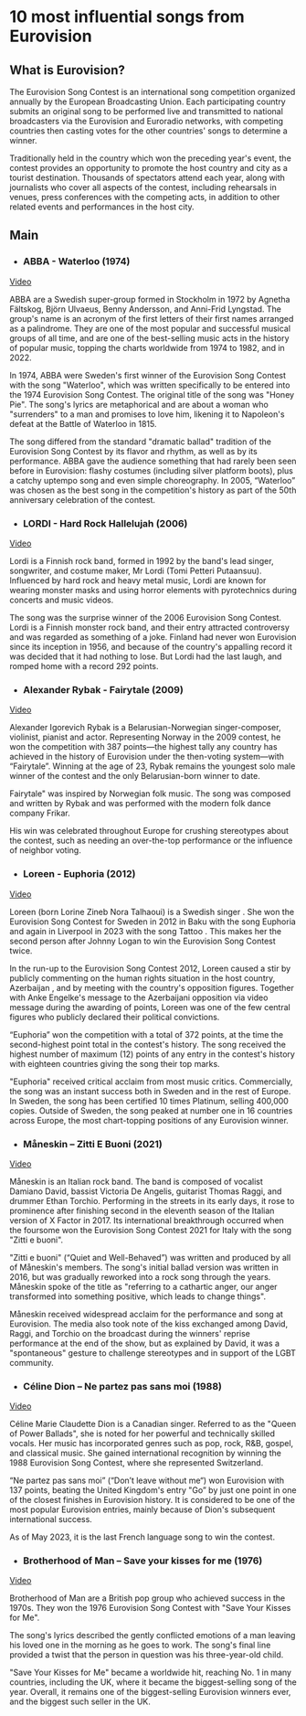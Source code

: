 
# 10 most influential songs from Eurovision

## What is Eurovision?

The Eurovision Song Contest is an international song competition organized annually by the European Broadcasting Union. Each participating country submits an original song to be performed live and transmitted to national broadcasters via the Eurovision and Euroradio networks, with competing countries then casting votes for the other countries' songs to determine a winner.

Traditionally held in the country which won the preceding year's event, the contest provides an opportunity to promote the host country and city as a tourist destination. Thousands of spectators attend each year, along with journalists who cover all aspects of the contest, including rehearsals in venues, press conferences with the competing acts, in addition to other related events and performances in the host city.

## Main

- ### ABBA - Waterloo (1974)

[Video](https://www.youtube.com/watch?v=k2IEcpmvG3g&ab_channel=Schlagerarkivet)

ABBA are a Swedish super-group formed in Stockholm in 1972 by Agnetha Fältskog, Björn Ulvaeus, Benny Andersson, and Anni-Frid Lyngstad. The group's name is an acronym of the first letters of their first names arranged as a palindrome. They are one of the most popular and successful musical groups of all time, and are one of the best-selling music acts in the history of popular music, topping the charts worldwide from 1974 to 1982, and in 2022.

In 1974, ABBA were Sweden's first winner of the Eurovision Song Contest with the song "Waterloo", which was written specifically to be entered into the 1974 Eurovision Song Contest. The original title of the song was "Honey Pie". The song's lyrics are metaphorical and are about a woman who "surrenders" to a man and promises to love him, likening it to Napoleon's defeat at the Battle of Waterloo in 1815.

The song differed from the standard "dramatic ballad" tradition of the Eurovision Song Contest by its flavor and rhythm, as well as by its performance. ABBA gave the audience something that had rarely been seen before in Eurovision: flashy costumes (including silver platform boots), plus a catchy uptempo song and even simple choreography. In 2005, “Waterloo” was chosen as the best song in the competition's history as part of the 50th anniversary celebration of the contest.

- ### LORDI - Hard Rock Hallelujah (2006)

[Video](https://www.youtube.com/watch?v=gAh9NRGNhUU&ab_channel=EurovisionSongContest)

Lordi is a Finnish rock band, formed in 1992 by the band's lead singer, songwriter, and costume maker, Mr Lordi (Tomi Petteri Putaansuu). Influenced by hard rock and heavy metal music, Lordi are known for wearing monster masks and using horror elements with pyrotechnics during concerts and music videos.

The song was the surprise winner of the 2006 Eurovision Song Contest. Lordi is a Finnish monster rock band, and their entry attracted controversy and was regarded as something of a joke. Finland had never won Eurovision since its inception in 1956, and because of the country's appalling record it was decided that it had nothing to lose. But Lordi had the last laugh, and romped home with a record 292 points.

- ### Alexander Rybak - Fairytale (2009)

[Video](https://www.youtube.com/watch?v=qGQqj6WY4IE&ab_channel=EurovisionSongContest)

Alexander Igorevich Rybak is a Belarusian-Norwegian singer-composer, violinist, pianist and actor. Representing Norway in the 2009 contest, he won the competition with 387 points—the highest tally any country has achieved in the history of Eurovision under the then-voting system—with “Fairytale”. Winning at the age of 23, Rybak remains the youngest solo male winner of the contest and the only Belarusian-born winner to date.

Fairytale" was inspired by Norwegian folk music. The song was composed and written by Rybak and was performed with the modern folk dance company Frikar.

His win was celebrated throughout Europe for crushing stereotypes about the contest, such as needing an over-the-top performance or the influence of neighbor voting.

- ### Loreen - Euphoria (2012)

[Video](https://www.youtube.com/watch?v=Pfo-8z86x80&ab_channel=EurovisionSongContest)

Loreen (born Lorine Zineb Nora Talhaoui) is a Swedish singer . She won the Eurovision Song Contest for Sweden in 2012 in Baku with the song Euphoria and again in Liverpool in 2023 with the song Tattoo . This makes her the second person after Johnny Logan to win the Eurovision Song Contest twice.

In the run-up to the Eurovision Song Contest 2012, Loreen caused a stir by publicly commenting on the human rights situation in the host country, Azerbaijan , and by meeting with the country's opposition figures. Together with Anke Engelke's message to the Azerbaijani opposition via video message during the awarding of points, Loreen was one of the few central figures who publicly declared their political convictions. 

“Euphoria” won the competition with a total of 372 points, at the time the second-highest point total in the contest's history. The song received the highest number of maximum (12) points of any entry in the contest's history with eighteen countries giving the song their top marks.

"Euphoria" received critical acclaim from most music critics. Commercially, the song was an instant success both in Sweden and in the rest of Europe. In Sweden, the song has been certified 10 times Platinum, selling 400,000 copies. Outside of Sweden, the song peaked at number one in 16 countries across Europe, the most chart-topping positions of any Eurovision winner.

- ### Måneskin – Zitti E Buoni (2021)

[Video](https://www.youtube.com/watch?v=RVH5dn1cxAQ&ab_channel=EurovisionSongContest)

Måneskin is an Italian rock band. The band is composed of vocalist Damiano David, bassist Victoria De Angelis, guitarist Thomas Raggi, and drummer Ethan Torchio. Performing in the streets in its early days, it rose to prominence after finishing second in the eleventh season of the Italian version of X Factor in 2017. Its international breakthrough occurred when the foursome won the Eurovision Song Contest 2021 for Italy with the song "Zitti e buoni".

"Zitti e buoni" (“Quiet and Well-Behaved”) was written and produced by all of Måneskin's members. The song's initial ballad version was written in 2016, but was gradually reworked into a rock song through the years. Måneskin spoke of the title as "referring to a cathartic anger, our anger transformed into something positive, which leads to change things".

Måneskin received widespread acclaim for the performance and song at Eurovision. The media also took note of the kiss exchanged among David, Raggi, and Torchio on the broadcast during the winners' reprise performance at the end of the show, but as explained by David, it was a "spontaneous" gesture to challenge stereotypes and in support of the LGBT community.

- ### Céline Dion – Ne partez pas sans moi (1988)

[Video](https://www.youtube.com/watch?v=8pEYw8PcBas&ab_channel=juan8969)

Céline Marie Claudette Dion is a Canadian singer. Referred to as the "Queen of Power Ballads", she is noted for her powerful and technically skilled vocals. Her music has incorporated genres such as pop, rock, R&B, gospel, and classical music. She gained international recognition by winning the 1988 Eurovision Song Contest, where she represented Switzerland.

“Ne partez pas sans moi” (“Don’t leave without me“) won Eurovision with 137 points, beating the United Kingdom's entry "Go” by just one point in one of the closest finishes in Eurovision history. It is considered to be one of the most popular Eurovision entries, mainly because of Dion's subsequent international success.

As of May 2023, it is the last French language song to win the contest.

- ### Brotherhood of Man – Save your kisses for me (1976)

[Video](https://www.youtube.com/watch?v=mWsKmx7uUbk&ab_channel=EurovisionGOLD)

Brotherhood of Man are a British pop group who achieved success in the 1970s. They won the 1976 Eurovision Song Contest with "Save Your Kisses for Me".

The song's lyrics described the gently conflicted emotions of a man leaving his loved one in the morning as he goes to work. The song's final line provided a twist that the person in question was his three-year-old child.

"Save Your Kisses for Me" became a worldwide hit, reaching No. 1 in many countries, including the UK, where it became the biggest-selling song of the year. Overall, it remains one of the biggest-selling Eurovision winners ever, and the biggest such seller in the UK.
